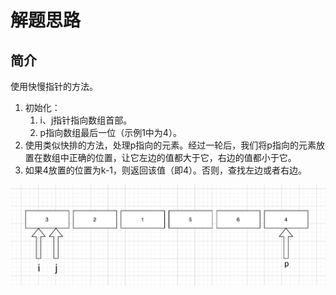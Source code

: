# 解题思路

## 简介

使用快慢指针的方法。

1. 初始化：
   1. i、j指针指向数组首部。
   2. p指向数组最后一位（示例1中为4）。
2. 使用类似快排的方法，处理p指向的元素。经过一轮后，我们将p指向的元素放置在数组中正确的位置，让它左边的值都大于它，右边的值都小于它。
3. 如果4放置的位置为k-1，则返回该值（即4）。否则，查找左边或者右边。



![image-20200706222038108](image-20200706222038108.png)



